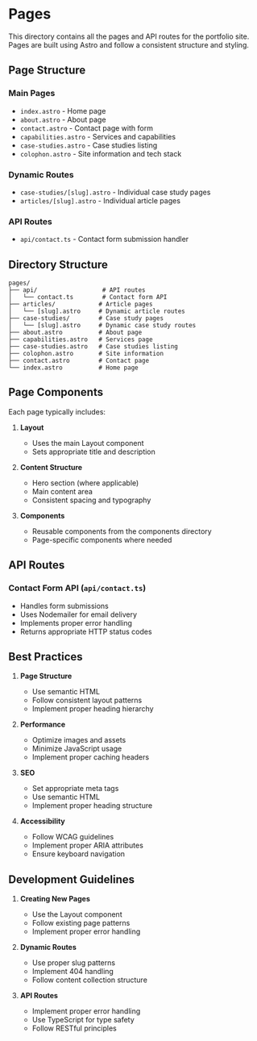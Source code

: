 # Pages

This directory contains all the pages and API routes for the portfolio site. Pages are built using Astro and follow a consistent structure and styling.

## Page Structure

### Main Pages

- `index.astro` - Home page
- `about.astro` - About page
- `contact.astro` - Contact page with form
- `capabilities.astro` - Services and capabilities
- `case-studies.astro` - Case studies listing
- `colophon.astro` - Site information and tech stack

### Dynamic Routes

- `case-studies/[slug].astro` - Individual case study pages
- `articles/[slug].astro` - Individual article pages

### API Routes

- `api/contact.ts` - Contact form submission handler

## Directory Structure

```
pages/
├── api/                  # API routes
│   └── contact.ts        # Contact form API
├── articles/            # Article pages
│   └── [slug].astro     # Dynamic article routes
├── case-studies/        # Case study pages
│   └── [slug].astro     # Dynamic case study routes
├── about.astro          # About page
├── capabilities.astro   # Services page
├── case-studies.astro   # Case studies listing
├── colophon.astro       # Site information
├── contact.astro        # Contact page
└── index.astro          # Home page
```

## Page Components

Each page typically includes:

1. **Layout**
   - Uses the main Layout component
   - Sets appropriate title and description

2. **Content Structure**
   - Hero section (where applicable)
   - Main content area
   - Consistent spacing and typography

3. **Components**
   - Reusable components from the components directory
   - Page-specific components where needed

## API Routes

### Contact Form API (`api/contact.ts`)

- Handles form submissions
- Uses Nodemailer for email delivery
- Implements proper error handling
- Returns appropriate HTTP status codes

## Best Practices

1. **Page Structure**
   - Use semantic HTML
   - Follow consistent layout patterns
   - Implement proper heading hierarchy

2. **Performance**
   - Optimize images and assets
   - Minimize JavaScript usage
   - Implement proper caching headers

3. **SEO**
   - Set appropriate meta tags
   - Use semantic HTML
   - Implement proper heading structure

4. **Accessibility**
   - Follow WCAG guidelines
   - Implement proper ARIA attributes
   - Ensure keyboard navigation

## Development Guidelines

1. **Creating New Pages**
   - Use the Layout component
   - Follow existing page patterns
   - Implement proper error handling

2. **Dynamic Routes**
   - Use proper slug patterns
   - Implement 404 handling
   - Follow content collection structure

3. **API Routes**
   - Implement proper error handling
   - Use TypeScript for type safety
   - Follow RESTful principles

